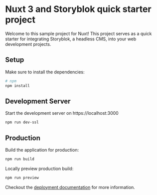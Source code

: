 
# Nuxt 3 and Storyblok quick starter project

Welcome to this sample project for Nuxt!
This project serves as a quick starter for integrating Storyblok, a headless CMS, into your web development projects.

## Setup

Make sure to install the dependencies:

```bash
# npm
npm install
```

## Development Server

Start the development server on https://localhost:3000

```bash
npm run dev-ssl
```

## Production

Build the application for production:

```bash
npm run build
```

Locally preview production build:

```bash
npm run preview
```

Checkout the [deployment documentation](https://v3.nuxtjs.org/guide/deploy/presets) for more information.

